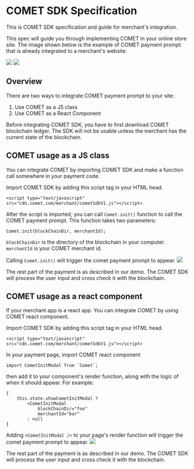 # COMET SDK Specification

This is COMET SDK specification and guide for merchant's integration.

This spec will guide you through implementing COMET in your online store site. The image shown below is the example of COMET payment prompt that is already integrated to a merchant's website.

![](https://i.imgur.com/McmE7vt.png)
![](https://i.imgur.com/mcPowhb.png)

## Overview
There are two ways to integrate COMET payment prompt to your site:

1. Use COMET as a JS class
2. Use COMET as a React Component

Before integrating COMET SDK, you have to first download COMET blockchain ledger. The SDK will not be usable unless the merchant has the current state of the blockchain.

## COMET usage as a JS class
You can integrate COMET by importing COMET SDK and make a function call somewhere in your payment code.

Import COMET SDK by adding this script tag in your HTML head.
```
<script type="text/javascript" src="cdn.comet.com/merchant/cometSdkV1.js"></script>
```

After the script is imported, you can call `Comet.init()` function to call the COMET payment prompt. This function takes two parameters:
```
Comet.init(blockChainDir, merchantId);
```
`blockChainDir` is the directory of the blockchain in your computer.
`merchantId` is your COMET merchant id.

Calling `Comet.init()` will trigger the comet payment prompt to appear.
![](https://i.imgur.com/McmE7vt.png)

The rest part of the payment is as described in our demo. The COMET SDK will process the user input and cross check it with the blockchain.

## COMET usage as a react component
If your merchant app is a react app. You can integrate COMET by using COMET react component.

Import COMET SDK by adding this script tag in your HTML head.
```
<script type="text/javascript" src="cdn.comet.com/merchant/cometSdkV1.js"></script>
```

In your payment page, import COMET react component
```
import CometInitModal from `Comet`;
```

then add it to your component's render function, along with the logic of when it should appear. For example:
```
{
    this.state.showCometInitModal ?
        <CometInitModal
            blockChainDir="foo"
            merchantId="bar"
        : null
}
```

Adding `<CometInitModal />` to your page's render function will trigger the comet payment prompt to appear.
![](https://i.imgur.com/McmE7vt.png)

The rest part of the payment is as described in our demo. The COMET SDK will process the user input and cross check it with the blockchain.
